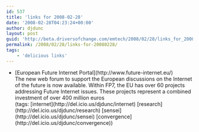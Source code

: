 ```yaml
---
id: 537
title: 'links for 2008-02-28'
date: '2008-02-28T04:23:24+00:00'
author: djdunc
layout: post
guid: 'http://beta.driversofchange.com/emtech/2008/02/28/links_for_20080228/'
permalink: /2008/02/28/links-for-20080228/
tags:
    - 'delicious links'
---
```


- <div class="delicious-link">[European Future Internet Portal](http://www.future-internet.eu/)</div><div class="delicious-extended">The new web forum to support the European discussions on the Internet of the future is now available. Within FP7, the EU has over 60 projects addressing Future Internet issues. These projects represent a combined investment of over 400 million euros</div><div class="delicious-tags">(tags: [internet](http://del.icio.us/djdunc/internet) [research](http://del.icio.us/djdunc/research) [sensei](http://del.icio.us/djdunc/sensei) [convergence](http://del.icio.us/djdunc/convergence))</div>